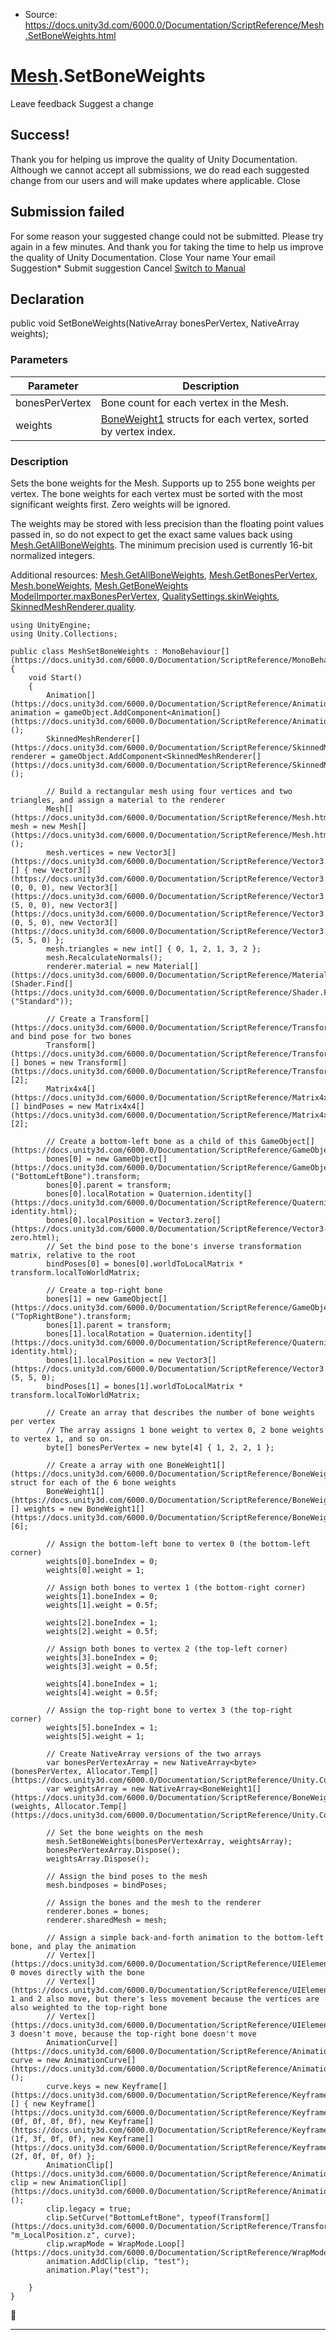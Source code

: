 * Source: https://docs.unity3d.com/6000.0/Documentation/ScriptReference/Mesh.SetBoneWeights.html

#  [Mesh](https://docs.unity3d.com/6000.0/Documentation/ScriptReference/Mesh.html).SetBoneWeights
Leave feedback
Suggest a change
## Success!
Thank you for helping us improve the quality of Unity Documentation. Although we cannot accept all submissions, we do read each suggested change from our users and will make updates where applicable.
Close
## Submission failed
For some reason your suggested change could not be submitted. Please <a>try again</a> in a few minutes. And thank you for taking the time to help us improve the quality of Unity Documentation.
Close
Your name Your email Suggestion* Submit suggestion
Cancel
[Switch to Manual](https://docs.unity3d.com/6000.0/Documentation/Manual/class-Mesh.html "Go to Mesh Component in the Manual")
## Declaration
public void SetBoneWeights(NativeArray<byte> bonesPerVertex, NativeArray<BoneWeight1> weights); 
### Parameters
Parameter | Description  
---|---  
bonesPerVertex | Bone count for each vertex in the Mesh.  
weights |  [BoneWeight1](https://docs.unity3d.com/6000.0/Documentation/ScriptReference/BoneWeight1.html) structs for each vertex, sorted by vertex index.  
### Description
Sets the bone weights for the Mesh.
Supports up to 255 bone weights per vertex. The bone weights for each vertex must be sorted with the most significant weights first. Zero weights will be ignored.  
  
The weights may be stored with less precision than the floating point values passed in, so do not expect to get the exact same values back using [Mesh.GetAllBoneWeights](https://docs.unity3d.com/6000.0/Documentation/ScriptReference/Mesh.GetAllBoneWeights.html). The minimum precision used is currently 16-bit normalized integers.  
  
Additional resources: [Mesh.GetAllBoneWeights](https://docs.unity3d.com/6000.0/Documentation/ScriptReference/Mesh.GetAllBoneWeights.html), [Mesh.GetBonesPerVertex](https://docs.unity3d.com/6000.0/Documentation/ScriptReference/Mesh.GetBonesPerVertex.html), [Mesh.boneWeights](https://docs.unity3d.com/6000.0/Documentation/ScriptReference/Mesh-boneWeights.html), [Mesh.GetBoneWeights](https://docs.unity3d.com/6000.0/Documentation/ScriptReference/Mesh.GetBoneWeights.html) [ModelImporter.maxBonesPerVertex](https://docs.unity3d.com/6000.0/Documentation/ScriptReference/ModelImporter-maxBonesPerVertex.html), [QualitySettings.skinWeights](https://docs.unity3d.com/6000.0/Documentation/ScriptReference/QualitySettings-skinWeights.html), [SkinnedMeshRenderer.quality](https://docs.unity3d.com/6000.0/Documentation/ScriptReference/SkinnedMeshRenderer-quality.html).
```
using UnityEngine;
using Unity.Collections;  
  
public class MeshSetBoneWeights : MonoBehaviour[](https://docs.unity3d.com/6000.0/Documentation/ScriptReference/MonoBehaviour.html)
{
    void Start()
    {
        Animation[](https://docs.unity3d.com/6000.0/Documentation/ScriptReference/Animation.html) animation = gameObject.AddComponent<Animation[](https://docs.unity3d.com/6000.0/Documentation/ScriptReference/Animation.html)>();
        SkinnedMeshRenderer[](https://docs.unity3d.com/6000.0/Documentation/ScriptReference/SkinnedMeshRenderer.html) renderer = gameObject.AddComponent<SkinnedMeshRenderer[](https://docs.unity3d.com/6000.0/Documentation/ScriptReference/SkinnedMeshRenderer.html)>();  
  
        // Build a rectangular mesh using four vertices and two triangles, and assign a material to the renderer
        Mesh[](https://docs.unity3d.com/6000.0/Documentation/ScriptReference/Mesh.html) mesh = new Mesh[](https://docs.unity3d.com/6000.0/Documentation/ScriptReference/Mesh.html)();
        mesh.vertices = new Vector3[](https://docs.unity3d.com/6000.0/Documentation/ScriptReference/Vector3.html)[] { new Vector3[](https://docs.unity3d.com/6000.0/Documentation/ScriptReference/Vector3.html)(0, 0, 0), new Vector3[](https://docs.unity3d.com/6000.0/Documentation/ScriptReference/Vector3.html)(5, 0, 0), new Vector3[](https://docs.unity3d.com/6000.0/Documentation/ScriptReference/Vector3.html)(0, 5, 0), new Vector3[](https://docs.unity3d.com/6000.0/Documentation/ScriptReference/Vector3.html)(5, 5, 0) };
        mesh.triangles = new int[] { 0, 1, 2, 1, 3, 2 };
        mesh.RecalculateNormals();
        renderer.material = new Material[](https://docs.unity3d.com/6000.0/Documentation/ScriptReference/Material.html)(Shader.Find[](https://docs.unity3d.com/6000.0/Documentation/ScriptReference/Shader.Find.html)("Standard"));  
  
        // Create a Transform[](https://docs.unity3d.com/6000.0/Documentation/ScriptReference/Transform.html) and bind pose for two bones
        Transform[](https://docs.unity3d.com/6000.0/Documentation/ScriptReference/Transform.html)[] bones = new Transform[](https://docs.unity3d.com/6000.0/Documentation/ScriptReference/Transform.html)[2];
        Matrix4x4[](https://docs.unity3d.com/6000.0/Documentation/ScriptReference/Matrix4x4.html)[] bindPoses = new Matrix4x4[](https://docs.unity3d.com/6000.0/Documentation/ScriptReference/Matrix4x4.html)[2];  
  
        // Create a bottom-left bone as a child of this GameObject[](https://docs.unity3d.com/6000.0/Documentation/ScriptReference/GameObject.html)
        bones[0] = new GameObject[](https://docs.unity3d.com/6000.0/Documentation/ScriptReference/GameObject.html)("BottomLeftBone").transform;
        bones[0].parent = transform;
        bones[0].localRotation = Quaternion.identity[](https://docs.unity3d.com/6000.0/Documentation/ScriptReference/Quaternion-identity.html);
        bones[0].localPosition = Vector3.zero[](https://docs.unity3d.com/6000.0/Documentation/ScriptReference/Vector3-zero.html);
        // Set the bind pose to the bone's inverse transformation matrix, relative to the root
        bindPoses[0] = bones[0].worldToLocalMatrix * transform.localToWorldMatrix;  
  
        // Create a top-right bone
        bones[1] = new GameObject[](https://docs.unity3d.com/6000.0/Documentation/ScriptReference/GameObject.html)("TopRightBone").transform;
        bones[1].parent = transform;
        bones[1].localRotation = Quaternion.identity[](https://docs.unity3d.com/6000.0/Documentation/ScriptReference/Quaternion-identity.html);
        bones[1].localPosition = new Vector3[](https://docs.unity3d.com/6000.0/Documentation/ScriptReference/Vector3.html)(5, 5, 0);
        bindPoses[1] = bones[1].worldToLocalMatrix * transform.localToWorldMatrix;  
  
        // Create an array that describes the number of bone weights per vertex
        // The array assigns 1 bone weight to vertex 0, 2 bone weights to vertex 1, and so on.
        byte[] bonesPerVertex = new byte[4] { 1, 2, 2, 1 };  
  
        // Create a array with one BoneWeight1[](https://docs.unity3d.com/6000.0/Documentation/ScriptReference/BoneWeight1.html) struct for each of the 6 bone weights
        BoneWeight1[](https://docs.unity3d.com/6000.0/Documentation/ScriptReference/BoneWeight1.html)[] weights = new BoneWeight1[](https://docs.unity3d.com/6000.0/Documentation/ScriptReference/BoneWeight1.html)[6];  
  
        // Assign the bottom-left bone to vertex 0 (the bottom-left corner)
        weights[0].boneIndex = 0;
        weights[0].weight = 1;  
  
        // Assign both bones to vertex 1 (the bottom-right corner)
        weights[1].boneIndex = 0;
        weights[1].weight = 0.5f;  
  
        weights[2].boneIndex = 1;
        weights[2].weight = 0.5f;  
  
        // Assign both bones to vertex 2 (the top-left corner)
        weights[3].boneIndex = 0;
        weights[3].weight = 0.5f;  
  
        weights[4].boneIndex = 1;
        weights[4].weight = 0.5f;  
  
        // Assign the top-right bone to vertex 3 (the top-right corner)
        weights[5].boneIndex = 1;
        weights[5].weight = 1;  
  
        // Create NativeArray versions of the two arrays
        var bonesPerVertexArray = new NativeArray<byte>(bonesPerVertex, Allocator.Temp[](https://docs.unity3d.com/6000.0/Documentation/ScriptReference/Unity.Collections.Allocator.Temp.html));
        var weightsArray = new NativeArray<BoneWeight1[](https://docs.unity3d.com/6000.0/Documentation/ScriptReference/BoneWeight1.html)>(weights, Allocator.Temp[](https://docs.unity3d.com/6000.0/Documentation/ScriptReference/Unity.Collections.Allocator.Temp.html));  
  
        // Set the bone weights on the mesh
        mesh.SetBoneWeights(bonesPerVertexArray, weightsArray);
        bonesPerVertexArray.Dispose();
        weightsArray.Dispose();  
  
        // Assign the bind poses to the mesh
        mesh.bindposes = bindPoses;  
  
        // Assign the bones and the mesh to the renderer
        renderer.bones = bones;
        renderer.sharedMesh = mesh;  
  
        // Assign a simple back-and-forth animation to the bottom-left bone, and play the animation
        // Vertex[](https://docs.unity3d.com/6000.0/Documentation/ScriptReference/UIElements.Vertex.html) 0 moves directly with the bone
        // Vertex[](https://docs.unity3d.com/6000.0/Documentation/ScriptReference/UIElements.Vertex.html) 1 and 2 also move, but there's less movement because the vertices are also weighted to the top-right bone
        // Vertex[](https://docs.unity3d.com/6000.0/Documentation/ScriptReference/UIElements.Vertex.html) 3 doesn't move, because the top-right bone doesn't move
        AnimationCurve[](https://docs.unity3d.com/6000.0/Documentation/ScriptReference/AnimationCurve.html) curve = new AnimationCurve[](https://docs.unity3d.com/6000.0/Documentation/ScriptReference/AnimationCurve.html)();
        curve.keys = new Keyframe[](https://docs.unity3d.com/6000.0/Documentation/ScriptReference/Keyframe.html)[] { new Keyframe[](https://docs.unity3d.com/6000.0/Documentation/ScriptReference/Keyframe.html)(0f, 0f, 0f, 0f), new Keyframe[](https://docs.unity3d.com/6000.0/Documentation/ScriptReference/Keyframe.html)(1f, 3f, 0f, 0f), new Keyframe[](https://docs.unity3d.com/6000.0/Documentation/ScriptReference/Keyframe.html)(2f, 0f, 0f, 0f) };
        AnimationClip[](https://docs.unity3d.com/6000.0/Documentation/ScriptReference/AnimationClip.html) clip = new AnimationClip[](https://docs.unity3d.com/6000.0/Documentation/ScriptReference/AnimationClip.html)();
        clip.legacy = true;
        clip.SetCurve("BottomLeftBone", typeof(Transform[](https://docs.unity3d.com/6000.0/Documentation/ScriptReference/Transform.html)), "m_LocalPosition.z", curve);
        clip.wrapMode = WrapMode.Loop[](https://docs.unity3d.com/6000.0/Documentation/ScriptReference/WrapMode.Loop.html);
        animation.AddClip(clip, "test");
        animation.Play("test");  
  
    }
}
```

* * *
